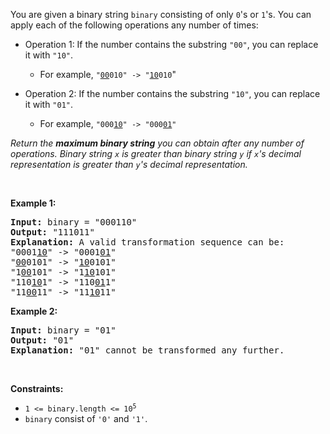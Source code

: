 You are given a binary string `` binary `` consisting of only `` 0 ``'s or `` 1 ``'s. You can apply each of the following operations any number of times:

*   Operation 1: If the number contains the substring `` "00" ``, you can replace it with `` "10" ``.	
    
    *   For example, <code>"<u>00</u>010" -&gt; "<u>10</u>010</code>"
    
    
    
*   Operation 2: If the number contains the substring `` "10" ``, you can replace it with `` "01" ``.	
    
    *   For example, <code>"000<u>10</u>" -&gt; "000<u>01</u>"</code>
    
    
    

_Return the __maximum binary string__ you can obtain after any number of operations. Binary string `` x `` is greater than binary string `` y `` if `` x ``'s decimal representation is greater than `` y ``'s decimal representation._

&nbsp;

__Example 1:__

<pre>
<strong>Input:</strong> binary = "000110"
<strong>Output:</strong> "111011"
<strong>Explanation:</strong> A valid transformation sequence can be:
"0001<u>10</u>" -&gt; "0001<u>01</u>" 
"<u>00</u>0101" -&gt; "<u>10</u>0101" 
"1<u>00</u>101" -&gt; "1<u>10</u>101" 
"110<u>10</u>1" -&gt; "110<u>01</u>1" 
"11<u>00</u>11" -&gt; "11<u>10</u>11"
</pre>

__Example 2:__

<pre>
<strong>Input:</strong> binary = "01"
<strong>Output:</strong> "01"
<strong>Explanation:</strong>&nbsp;"01" cannot be transformed any further.
</pre>

&nbsp;

__Constraints:__

*   <code>1 &lt;= binary.length &lt;= 10<sup>5</sup></code>
*   `` binary `` consist of `` '0' `` and `` '1' ``.